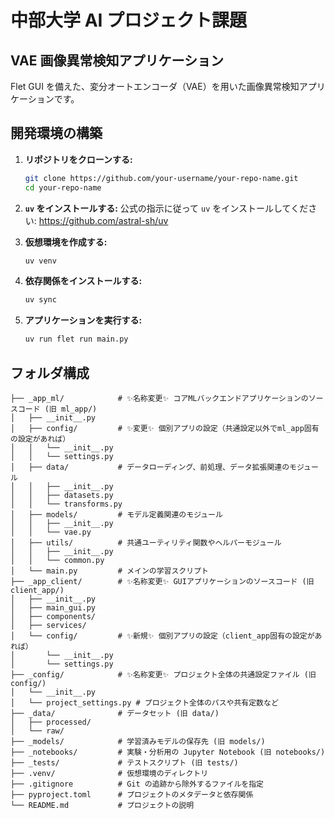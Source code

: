# 中部大学 AI プロジェクト課題

## VAE 画像異常検知アプリケーション

Flet GUI を備えた、変分オートエンコーダ（VAE）を用いた画像異常検知アプリケーションです。

## 開発環境の構築

1. **リポジトリをクローンする:**

   ```bash
   git clone https://github.com/your-username/your-repo-name.git
   cd your-repo-name
   ```

2. **`uv` をインストールする:**
   公式の指示に従って `uv` をインストールしてください: https://github.com/astral-sh/uv

3. **仮想環境を作成する:**

   ```bash
   uv venv
   ```

4. **依存関係をインストールする:**

   ```bash
   uv sync
   ```

5. **アプリケーションを実行する:**
   ```bash
   uv run flet run main.py
   ```

## フォルダ構成

```
├── _app_ml/            # ✨名称変更✨ コアMLバックエンドアプリケーションのソースコード (旧 ml_app/)
│   ├── __init__.py
│   ├── config/         # ✨変更✨ 個別アプリの設定（共通設定以外でml_app固有の設定があれば）
│   │   └── __init__.py
│   │   └── settings.py
│   ├── data/           # データローディング、前処理、データ拡張関連のモジュール
│   │   ├── __init__.py
│   │   ├── datasets.py
│   │   └── transforms.py
│   ├── models/         # モデル定義関連のモジュール
│   │   ├── __init__.py
│   │   └── vae.py
│   ├── utils/          # 共通ユーティリティ関数やヘルパーモジュール
│   │   ├── __init__.py
│   │   └── common.py
│   └── main.py         # メインの学習スクリプト
├── _app_client/        # ✨名称変更✨ GUIアプリケーションのソースコード (旧 client_app/)
│   ├── __init__.py
│   ├── main_gui.py
│   ├── components/
│   ├── services/
│   └── config/         # ✨新規✨ 個別アプリの設定（client_app固有の設定があれば）
│       └── __init__.py
│       └── settings.py
├── _config/            # ✨名称変更✨ プロジェクト全体の共通設定ファイル (旧 config/)
│   └── __init__.py
│   └── project_settings.py # プロジェクト全体のパスや共有定数など
├── _data/              # データセット (旧 data/)
│   ├── processed/
│   └── raw/
├── _models/            # 学習済みモデルの保存先 (旧 models/)
├── _notebooks/         # 実験・分析用の Jupyter Notebook (旧 notebooks/)
├── _tests/             # テストスクリプト (旧 tests/)
├── .venv/              # 仮想環境のディレクトリ
├── .gitignore          # Git の追跡から除外するファイルを指定
├── pyproject.toml      # プロジェクトのメタデータと依存関係
└── README.md           # プロジェクトの説明
```
